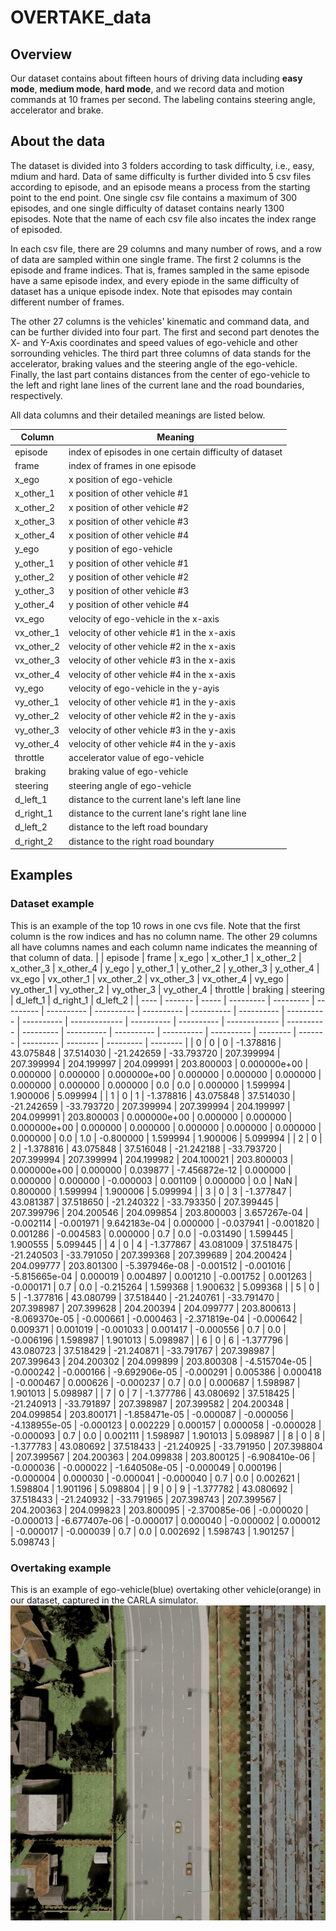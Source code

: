# OVERTAKE_data

## Overview

Our dataset contains about fifteen hours of driving data including **easy mode**, **medium mode**, **hard mode**, and we record data and motion commands at 10 frames per second. The labeling contains steering angle, accelerator and brake.

## About the data

The dataset is divided into 3 folders according to task difficulty, i.e., easy, mdium and hard. Data of same difficulty is further divided into 5 csv files according to episode, and an episode means a process from the starting point to the end point. One single csv file contains a maximum of 300 episodes, and one single difficulty of dataset contains nearly 1300 episodes. Note that the name of each csv file also incates the index range of episoded.

In each csv file, there are 29 columns and many number of rows, and a row of data are sampled within one single frame. The first 2 columns is the episode and frame indices. That is, frames sampled in the same episode have a same episode index, and every epiode in the same difficulty of dataset has a unique episode index. Note that episodes may contain different number of frames.

The other 27 columns is the vehicles' kinematic and command data, and can be further divided into four part. The first and second part denotes the X- and Y-Axis coordinates and speed values of ego-vehicle and other sorrounding vehicles. The third part three columns of data stands for the accelerator, braking values and the steering angle of the ego-vehicle. Finally, the last part contains distances from the center of ego-vehicle to the left and right lane lines of the current lane and the road boundaries, respectively.

All data columns and their detailed meanings are listed below.

| Column  | Meaning |
| ------------- | ------------- |
| episode | index of episodes in one certain difficulty of dataset |
| frame | index of frames in one episode |
| x_ego | x position of ego-vehicle |
| x_other_1 | x position of other vehicle #1 |
| x_other_2 | x position of other vehicle #2 |
| x_other_3 | x position of other vehicle #3 |
| x_other_4 | x position of other vehicle #4 |
| y_ego | y position of ego-vehicle |
| y_other_1 | y position of other vehicle #1 |
| y_other_2 | y position of other vehicle #2 |
| y_other_3 | y position of other vehicle #3 |
| y_other_4 | y position of other vehicle #4 |
| vx_ego | velocity of ego-vehicle in the x-axis |
| vx_other_1 | velocity of other vehicle #1 in the x-axis |
| vx_other_2 | velocity of other vehicle #2 in the x-axis |
| vx_other_3 | velocity of other vehicle #3 in the x-axis |
| vx_other_4 | velocity of other vehicle #4 in the x-axis |
| vy_ego | velocity of ego-vehicle in the y-ayis |
| vy_other_1 | velocity of other vehicle #1 in the y-axis |
| vy_other_2 | velocity of other vehicle #2 in the y-axis |
| vy_other_3 | velocity of other vehicle #3 in the y-axis |
| vy_other_4 | velocity of other vehicle #4 in the y-axis |
| throttle | accelerator value of ego-vehicle |
| braking  | braking value of ego-vehicle |
| steering | steering angle of ego-vehicle |
| d_left_1 | distance to the current lane's left lane line |
| d_right_1 | distance to the current lane's right lane line |
| d_left_2 | distance to the left road boundary |
| d_right_2 | distance to the right road boundary |

## Examples

### Dataset example

This is an example of the top 10 rows in one cvs file. Note that the first column is the row indices and has no column name. The other 29 columns all have columns names and each column name indicates the meanning of that column of data.
|      | episode | frame | x_ego     | x_other_1 | x_other_2 | x_other_3  | x_other_4  | y_ego      | y_other_1  | y_other_2  | y_other_3  | y_other_4  | vx_ego        | vx_other_1 | vx_other_2 | vx_other_3    | vx_other_4 | vy_ego    | vy_other_1 | vy_other_2 | vy_other_3 | vy_other_4 | throttle | braking | steering  | d_left_1 | d_right_1 | d_left_2 |
| ---- | ------- | ----- | --------- | --------- | --------- | ---------- | ---------- | ---------- | ---------- | ---------- | ---------- | ---------- | ------------- | ---------- | ---------- | ------------- | ---------- | --------- | ---------- | ---------- | ---------- | ---------- | -------- | ------- | --------- | -------- | --------- | -------- |
| 0    | 0       | 0     | -1.378816 | 43.075848 | 37.514030 | -21.242659 | -33.793720 | 207.399994 | 207.399994 | 204.199997 | 204.099991 | 203.800003 | 0.000000e+00  | 0.000000   | 0.000000   | 0.000000e+00  | 0.000000   | 0.000000  | 0.000000   | 0.000000   | 0.000000   | 0.000000   | 0.0      | 0.0     | 0.000000  | 1.599994 | 1.900006  | 5.099994 |
| 1    | 0       | 1     | -1.378816 | 43.075848 | 37.514030 | -21.242659 | -33.793720 | 207.399994 | 207.399994 | 204.199997 | 204.099991 | 203.800003 | 0.000000e+00  | 0.000000   | 0.000000   | 0.000000e+00  | 0.000000   | 0.000000  | 0.000000   | 0.000000   | 0.000000   | 0.000000   | 0.0      | 1.0     | -0.800000 | 1.599994 | 1.900006  | 5.099994 |
| 2    | 0       | 2     | -1.378816 | 43.075848 | 37.516048 | -21.242188 | -33.793720 | 207.399994 | 207.399994 | 204.199982 | 204.100021 | 203.800003 | 0.000000e+00  | 0.000000   | 0.039877   | -7.456872e-12 | 0.000000   | 0.000000  | 0.000000   | -0.000003  | 0.001109   | 0.000000   | 0.0      | NaN     | 0.800000  | 1.599994 | 1.900006  | 5.099994 |
| 3    | 0       | 3     | -1.377847 | 43.081387 | 37.518650 | -21.240322 | -33.793350 | 207.399445 | 207.399796 | 204.200546 | 204.099854 | 203.800003 | 3.657267e-04  | -0.002114  | -0.001971  | 9.642183e-04  | 0.000000   | -0.037941 | -0.001820  | 0.001286   | -0.004583  | 0.000000   | 0.7      | 0.0     | -0.031490 | 1.599445 | 1.900555  | 5.099445 |
| 4    | 0       | 4     | -1.377867 | 43.081009 | 37.518475 | -21.240503 | -33.791050 | 207.399368 | 207.399689 | 204.200424 | 204.099777 | 203.801300 | -5.397946e-08 | -0.001512  | -0.001016  | -5.815665e-04 | 0.000019   | 0.004897  | 0.001210   | -0.001752  | 0.001263   | -0.000171  | 0.7      | 0.0     | -0.215264 | 1.599368 | 1.900632  | 5.099368 |
| 5    | 0       | 5     | -1.377816 | 43.080799 | 37.518440 | -21.240761 | -33.791470 | 207.398987 | 207.399628 | 204.200394 | 204.099777 | 203.800613 | -8.069370e-05 | -0.000661  | -0.000463  | -2.371819e-04 | -0.000642  | 0.009371  | 0.001019   | -0.001033  | 0.001417   | -0.000556  | 0.7      | 0.0     | -0.006196 | 1.598987 | 1.901013  | 5.098987 |
| 6    | 0       | 6     | -1.377796 | 43.080723 | 37.518429 | -21.240871 | -33.791767 | 207.398987 | 207.399643 | 204.200302 | 204.099899 | 203.800308 | -4.515704e-05 | -0.000242  | -0.000166  | -9.692906e-05 | -0.000291  | 0.005386  | 0.000418   | -0.000467  | 0.000626   | -0.000237  | 0.7      | 0.0     | 0.000687  | 1.598987 | 1.901013  | 5.098987 |
| 7    | 0       | 7     | -1.377786 | 43.080692 | 37.518425 | -21.240913 | -33.791897 | 207.398987 | 207.399582 | 204.200348 | 204.099854 | 203.800171 | -1.858471e-05 | -0.000087  | -0.000056  | -4.138955e-05 | -0.000123  | 0.002229  | 0.000157   | 0.000058   | -0.000028  | -0.000093  | 0.7      | 0.0     | 0.002111  | 1.598987 | 1.901013  | 5.098987 |
| 8    | 0       | 8     | -1.377783 | 43.080692 | 37.518433 | -21.240925 | -33.791950 | 207.398804 | 207.399567 | 204.200363 | 204.099838 | 203.800125 | -6.908410e-06 | -0.000036  | -0.000022  | -1.640508e-05 | -0.000049  | 0.000196  | -0.000004  | 0.000030   | -0.000041  | -0.000040  | 0.7      | 0.0     | 0.002621  | 1.598804 | 1.901196  | 5.098804 |
| 9    | 0       | 9     | -1.377782 | 43.080692 | 37.518433 | -21.240932 | -33.791965 | 207.398743 | 207.399567 | 204.200363 | 204.099823 | 203.800095 | -2.370085e-06 | -0.000020  | -0.000013  | -6.677407e-06 | -0.000017  | 0.000040  | -0.000002  | 0.000012   | -0.000017  | -0.000039  | 0.7      | 0.0     | 0.002692  | 1.598743 | 1.901257  | 5.098743 |


### Overtaking example
This is an example of ego-vehicle(blue) overtaking other vehicle(orange) in our dataset, captured in the CARLA simulator.
<img src="overtake.gif"/>